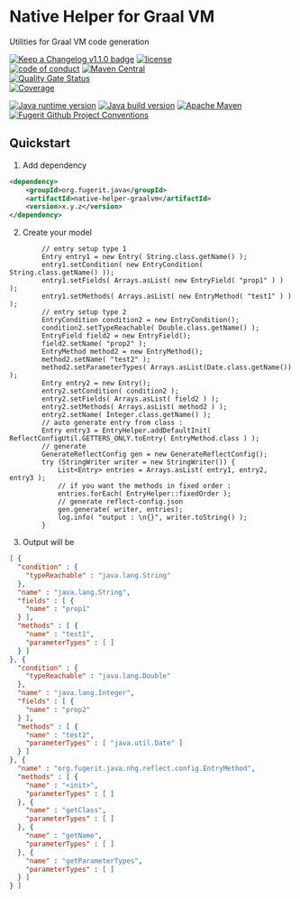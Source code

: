# Native Helper for Graal VM

Utilities for Graal VM code generation

[![Keep a Changelog v1.1.0 badge](https://img.shields.io/badge/changelog-Keep%20a%20Changelog%20v1.1.0-%23E05735)](https://github.com/fugerit-org/native-helper-graalvm/blob/main/CHANGELOG.md)
[![license](https://img.shields.io/badge/License-Apache%20License%202.0-teal.svg)](https://opensource.org/licenses/Apache-2.0)  
[![code of conduct](https://img.shields.io/badge/Conduct-Contributor%20Covenant%202.1-purple.svg)](https://github.com/fugerit-org/fj-universe/blob/main/CODE_OF_CONDUCT.md)
[![Maven Central](https://img.shields.io/maven-central/v/org.fugerit.java/native-helper-graalvm.svg)](https://central.sonatype.com/artifact/org.fugerit.java/native-helper-graalvm)  
[![Quality Gate Status](https://sonarcloud.io/api/project_badges/measure?project=fugerit-org_native-helper-graalvm&metric=alert_status)](https://sonarcloud.io/summary/new_code?id=fugerit-org_native-helper-graalvm)  
[![Coverage](https://sonarcloud.io/api/project_badges/measure?project=fugerit-org_native-helper-graalvm&metric=coverage)](https://sonarcloud.io/summary/new_code?id=fugerit-org_native-helper-graalvm)

[![Java runtime version](https://img.shields.io/badge/run%20on-java%208+-%23113366.svg?style=for-the-badge&logo=openjdk&logoColor=white)](https://universe.fugerit.org/src/docs/versions/java11.html)
[![Java build version](https://img.shields.io/badge/build%20on-java%2011+-%23ED8B00.svg?style=for-the-badge&logo=openjdk&logoColor=white)](https://universe.fugerit.org/src/docs/versions/java11.html)
[![Apache Maven](https://img.shields.io/badge/Apache%20Maven-3.9.0+-C71A36?style=for-the-badge&logo=Apache%20Maven&logoColor=white)](https://universe.fugerit.org/src/docs/versions/maven3_9.html)
[![Fugerit Github Project Conventions](https://img.shields.io/badge/Fugerit%20Org-Project%20Conventions-1A36C7?style=for-the-badge&logo=Onlinect%20Playground&logoColor=white)](https://universe.fugerit.org/src/docs/conventions/index.html)

## Quickstart

1. Add dependency 

```xml
<dependency>
    <groupId>org.fugerit.java</groupId>
    <artifactId>native-helper-graalvm</artifactId>
    <version>x.y.z</version>
</dependency>
```

2. Create your model

```
        // entry setup type 1
        Entry entry1 = new Entry( String.class.getName() );
        entry1.setCondition( new EntryCondition( String.class.getName() ));
        entry1.setFields( Arrays.asList( new EntryField( "prop1" ) ) );
        entry1.setMethods( Arrays.asList( new EntryMethod( "test1" ) ) );
        // entry setup type 2
        EntryCondition condition2 = new EntryCondition();
        condition2.setTypeReachable( Double.class.getName() );
        EntryField field2 = new EntryField();
        field2.setName( "prop2" );
        EntryMethod method2 = new EntryMethod();
        method2.setName( "test2" );
        method2.setParameterTypes( Arrays.asList(Date.class.getName()) );
        Entry entry2 = new Entry();
        entry2.setCondition( condition2 );
        entry2.setFields( Arrays.asList( field2 ) );
        entry2.setMethods( Arrays.asList( method2 ) );
        entry2.setName( Integer.class.getName() );
        // auto generate entry from class :
        Entry entry3 = EntryHelper.addDefaultInit( ReflectConfigUtil.GETTERS_ONLY.toEntry( EntryMethod.class ) );
        // generate
        GenerateReflectConfig gen = new GenerateReflectConfig();
        try (StringWriter writer = new StringWriter()) {
            List<Entry> entries = Arrays.asList( entry1, entry2, entry3 );
            // if you want the methods in fixed order :
            entries.forEach( EntryHelper::fixedOrder );
            // generate reflect-config.json
            gen.generate( writer, entries);
            log.info( "output : \n{}", writer.toString() );
        }
```
3. Output will be

```json
[ {
  "condition" : {
    "typeReachable" : "java.lang.String"
  },
  "name" : "java.lang.String",
  "fields" : [ {
    "name" : "prop1"
  } ],
  "methods" : [ {
    "name" : "test1",
    "parameterTypes" : [ ]
  } ]
}, {
  "condition" : {
    "typeReachable" : "java.lang.Double"
  },
  "name" : "java.lang.Integer",
  "fields" : [ {
    "name" : "prop2"
  } ],
  "methods" : [ {
    "name" : "test2",
    "parameterTypes" : [ "java.util.Date" ]
  } ]
}, {
  "name" : "org.fugerit.java.nhg.reflect.config.EntryMethod",
  "methods" : [ {
    "name" : "<init>",
    "parameterTypes" : [ ]
  }, {
    "name" : "getClass",
    "parameterTypes" : [ ]
  }, {
    "name" : "getName",
    "parameterTypes" : [ ]
  }, {
    "name" : "getParameterTypes",
    "parameterTypes" : [ ]
  } ]
} ]
```
